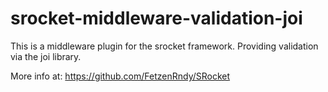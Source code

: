 # srocket-middleware-validation-joi

This is a middleware plugin for the srocket framework. Providing validation
via the joi library.

More info at: https://github.com/FetzenRndy/SRocket
